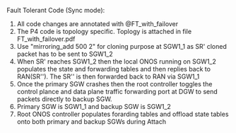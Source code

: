 Fault Tolerant Code (Sync mode):
1. All code changes are annotated with @FT_with_failover
2. The P4 code is topology specific. Toplogy is attached in file FT_with_failover.pdf
3. Use "mirroring_add 500 2" for cloning purpose at SGW1_1 as SR' cloned packet has to be sent to SGW1_2
4. When SR' reaches SGW1_2 then the local ONOS running on SGW1_2 populates the state and forwarding tables and then replies back to RAN(SR''). The SR'' is then forwarded back to RAN via SGW1_1
5. Once the primary SGW crashes then the root controller toggles the control plance and data plane traffic forwarding port at DGW to send packets directly to backup SGW.
6. Primary SGW is SGW1_1 and backup SGW is SGW1_2
7. Root ONOS controller populates forarding tables and offload state tables onto both primary and backup SGWs during Attach 

